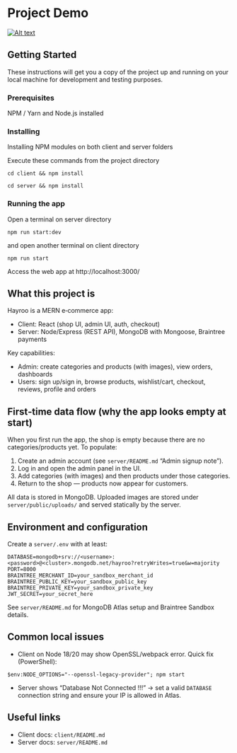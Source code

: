 # Project Demo
[![Alt text](https://img.youtube.com/vi/lXk14qt2D28/0.jpg)](https://www.youtube.com/watch?v=lXk14qt2D28)

## Getting Started

These instructions will get you a copy of the project up and running on your local machine for development and testing purposes.

### Prerequisites

NPM / Yarn and Node.js installed

### Installing

Installing NPM modules on both client and server folders

Execute these commands from the project directory

```
cd client && npm install
```

```
cd server && npm install
```

### Running the app

Open a terminal on server directory

```
npm run start:dev
```

and open another terminal on client directory
```
npm run start
```

Access the web app at http://localhost:3000/

## What this project is

Hayroo is a MERN e‑commerce app:

- Client: React (shop UI, admin UI, auth, checkout)
- Server: Node/Express (REST API), MongoDB with Mongoose, Braintree payments

Key capabilities:

- Admin: create categories and products (with images), view orders, dashboards
- Users: sign up/sign in, browse products, wishlist/cart, checkout, reviews, profile and orders

## First‑time data flow (why the app looks empty at start)

When you first run the app, the shop is empty because there are no categories/products yet. To populate:

1. Create an admin account (see `server/README.md` “Admin signup note”).
2. Log in and open the admin panel in the UI.
3. Add categories (with images) and then products under those categories.
4. Return to the shop — products now appear for customers.

All data is stored in MongoDB. Uploaded images are stored under `server/public/uploads/` and served statically by the server.

## Environment and configuration

Create a `server/.env` with at least:

```
DATABASE=mongodb+srv://<username>:<password>@<cluster>.mongodb.net/hayroo?retryWrites=true&w=majority
PORT=8000
BRAINTREE_MERCHANT_ID=your_sandbox_merchant_id
BRAINTREE_PUBLIC_KEY=your_sandbox_public_key
BRAINTREE_PRIVATE_KEY=your_sandbox_private_key
JWT_SECRET=your_secret_here
```

See `server/README.md` for MongoDB Atlas setup and Braintree Sandbox details.

## Common local issues

- Client on Node 18/20 may show OpenSSL/webpack error. Quick fix (PowerShell):

```
$env:NODE_OPTIONS="--openssl-legacy-provider"; npm start
```

- Server shows “Database Not Connected !!!” → set a valid `DATABASE` connection string and ensure your IP is allowed in Atlas.

## Useful links

- Client docs: `client/README.md`
- Server docs: `server/README.md`
